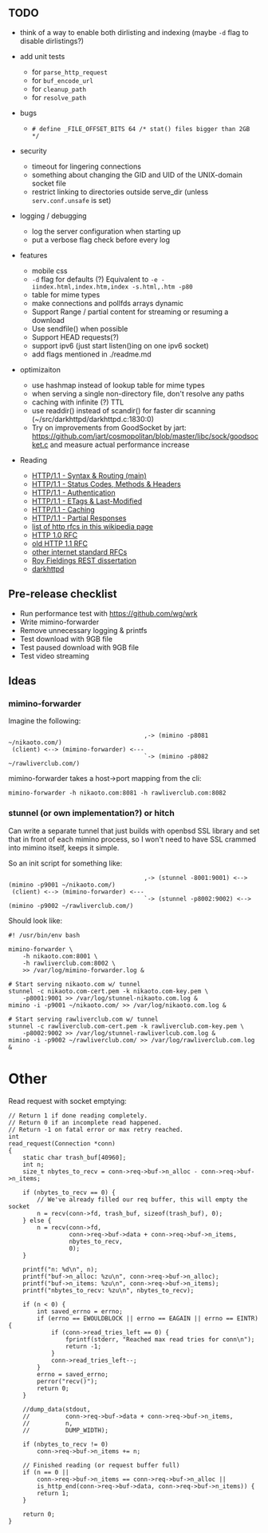 ## TODO
- think of a way to enable both dirlisting and indexing (maybe `-d` flag to disable dirlistings?)

- add unit tests
  - for `parse_http_request`
  - for `buf_encode_url`
  - for `cleanup_path`
  - for `resolve_path`

- bugs
  - `# define _FILE_OFFSET_BITS 64 /* stat() files bigger than 2GB */`

- security
  - timeout for lingering connections
  - something about changing the GID and UID of the UNIX-domain socket file
  - restrict linking to directories outside serve_dir (unless `serv.conf.unsafe`
    is set)

- logging / debugging
  - log the server configuration when starting up
  - put a verbose flag check before every log

- features
  - mobile css
  - `-d` flag for defaults (?)
    Equivalent to `-e -iindex.html,index.htm,index -s.html,.htm -p80`
  - table for mime types
  - make connections and pollfds arrays dynamic
  - Support Range / partial content for streaming or resuming a download
  - Use sendfile() when possible
  - Support HEAD requests(?)
  - support ipv6 (just start listen()ing on one ipv6 socket)
  - add flags mentioned in ./readme.md

- optimizaiton
  - use hashmap instead of lookup table for mime types
  - when serving a single non-directory file, don't resolve any paths
  - caching with infinite (?) TTL
  - use readdir() instead of scandir() for faster dir scanning
    (~/src/darkhttpd/darkhttpd.c:1830:0)
  - Try on improvements from GoodSocket by jart:
  https://github.com/jart/cosmopolitan/blob/master/libc/sock/goodsocket.c and
  measure actual performance increase

- Reading
  - [HTTP/1.1 - Syntax & Routing (main)](https://datatracker.ietf.org/doc/html/rfc7230)
  - [HTTP/1.1 - Status Codes, Methods & Headers ](https://datatracker.ietf.org/doc/html/rfc7231)
  - [HTTP/1.1 - Authentication](https://datatracker.ietf.org/doc/html/rfc7235)
  - [HTTP/1.1 - ETags & Last-Modified](https://datatracker.ietf.org/doc/html/rfc7232)
  - [HTTP/1.1 - Caching](https://datatracker.ietf.org/doc/html/rfc7234)
  - [HTTP/1.1 - Partial Responses](https://datatracker.ietf.org/doc/html/rfc7233)
  - [list of http rfcs in this wikipedia page](https://en.wikipedia.org/wiki/Hypertext_Transfer_Protocol)
  - [HTTP 1.0 RFC](https://datatracker.ietf.org/doc/html/rfc1945)
  - [old HTTP 1.1 RFC](https://datatracker.ietf.org/doc/html/rfc2616)
  - [other internet standard RFCs](https://www.rfc-editor.org/search/rfc_search_detail.php?sortkey=Number&sorting=DESC&page=All&pubstatus%5B%5D=Standards%20Track&std_trk=Internet%20Standard)
  - [Roy Fieldings REST dissertation](https://www.ics.uci.edu/~fielding/pubs/dissertation/top.htm)
  - [darkhttpd](https://unix4lyfe.org/darkhttpd/)

## Pre-release checklist
- Run performance test with https://github.com/wg/wrk
- Write mimino-forwarder
- Remove unnecessary logging & printfs
- Test download with 9GB file
- Test paused download with 9GB file
- Test video streaming

## Ideas

### mimino-forwarder
Imagine the following:
```
                                      ,-> (mimino -p8081 ~/nikaoto.com/)
 (client) <--> (mimino-forwarder) <---
                                      `-> (mimino -p8082 ~/rawliverclub.com/)
```
mimino-forwarder takes a host->port mapping from the cli:
```
mimino-forwarder -h nikaoto.com:8081 -h rawliverclub.com:8082
```

### stunnel (or own implementation?) or hitch
Can write a separate tunnel that just builds with openbsd SSL library and set
that in front of each mimino process, so I won't need to have SSL crammed into
mimino itself, keeps it simple.

So an init script for something like:
```
                                      ,-> (stunnel -8001:9001) <--> (mimino -p9001 ~/nikaoto.com/)
 (client) <--> (mimino-forwarder) <---
                                      `-> (stunnel -p8002:9002) <--> (mimino -p9002 ~/rawliverclub.com/)
```

Should look like:
```
#! /usr/bin/env bash

mimino-forwarder \
    -h nikaoto.com:8001 \
    -h rawliverclub.com:8002 \
    >> /var/log/mimino-forwarder.log &

# Start serving nikaoto.com w/ tunnel
stunnel -c nikaoto.com-cert.pem -k nikaoto.com-key.pem \
    -p8001:9001 >> /var/log/stunnel-nikaoto.com.log &
mimino -i -p9001 ~/nikaoto.com/ >> /var/log/nikaoto.com.log &

# Start serving rawliverclub.com w/ tunnel
stunnel -c rawliverclub.com-cert.pem -k rawliverclub.com-key.pem \
    -p8002:9002 >> /var/log/stunnel-rawliverlcub.com.log &
mimino -i -p9002 ~/rawliverclub.com/ >> /var/log/rawliverclub.com.log &
```

# Other
Read request with socket emptying:
```
// Return 1 if done reading completely.
// Return 0 if an incomplete read happened.
// Return -1 on fatal error or max retry reached.
int
read_request(Connection *conn)
{
    static char trash_buf[40960];
    int n;
    size_t nbytes_to_recv = conn->req->buf->n_alloc - conn->req->buf->n_items;

    if (nbytes_to_recv == 0) {
        // We've already filled our req buffer, this will empty the socket
        n = recv(conn->fd, trash_buf, sizeof(trash_buf), 0);
    } else {
        n = recv(conn->fd,
                 conn->req->buf->data + conn->req->buf->n_items,
                 nbytes_to_recv,
                 0);
    }

    printf("n: %d\n", n);
    printf("buf->n_alloc: %zu\n", conn->req->buf->n_alloc);
    printf("buf->n_items: %zu\n", conn->req->buf->n_items);
    printf("nbytes_to_recv: %zu\n", nbytes_to_recv);

    if (n < 0) {
        int saved_errno = errno;
        if (errno == EWOULDBLOCK || errno == EAGAIN || errno == EINTR) {
            if (conn->read_tries_left == 0) {
                fprintf(stderr, "Reached max read tries for conn\n");
                return -1;
            }
            conn->read_tries_left--;
        }
        errno = saved_errno;
        perror("recv()");
        return 0;
    }

    //dump_data(stdout,
    //          conn->req->buf->data + conn->req->buf->n_items,
    //          n,
    //          DUMP_WIDTH);

    if (nbytes_to_recv != 0)
        conn->req->buf->n_items += n;

    // Finished reading (or request buffer full)
    if (n == 0 ||
        conn->req->buf->n_items == conn->req->buf->n_alloc ||
        is_http_end(conn->req->buf->data, conn->req->buf->n_items)) {
        return 1;
    }

    return 0;
}
```
